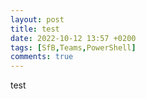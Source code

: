 ```yaml
---
layout: post
title: test
date: 2022-10-12 13:57 +0200
tags: [SfB,Teams,PowerShell]
comments: true
---
```

test